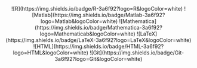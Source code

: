 <div align="center">
 ![R](https://img.shields.io/badge/R-3a6f92?logo=R&logoColor=white)
 ![Matlab](https://img.shields.io/badge/Matlab-3a6f92?logo=Matlab&logoColor=white)
 ![Mathematica](https://img.shields.io/badge/Mathematica-3a6f92?logo=Mathematicab&logoColor=white)
 ![LaTeX](https://img.shields.io/badge/LaTeX-3a6f92?logo=LaTeX&logoColor=white)
 ![HTML](https://img.shields.io/badge/HTML-3a6f92?logo=HTML&logoColor=white)
 ![Git](https://img.shields.io/badge/Git-3a6f92?logo=Git&logoColor=white) 
</div>
